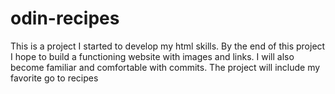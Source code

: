 # odin-recipes
This is a project I started to develop my html skills. 
By the end of this project I hope to build a functioning website with images and links.
I will also become familiar and comfortable with commits.
The project will include my favorite go to recipes